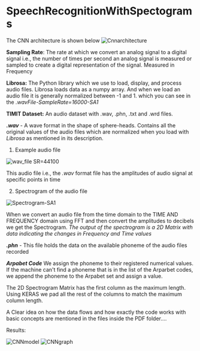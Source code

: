 # SpeechRecognitionWithSpectograms

The CNN architecture is shown below
![Cnnarchitecture](https://github.com/SivarajuRanga1002/SpeechRecognitionWithSpectograms/assets/65248651/4327cea5-fe37-4e77-9111-aca9615d2afe)


**Sampling Rate**:
The rate at which we convert an analog signal to a digital signal i.e., the number of times per second an analog signal is measured or sampled to create a digital representation of the signal. Measured in Frequency

**Librosa:**
The Python library which we use to load, display, and process audio files.
Librosa loads data as a numpy array. And when we load an audio file it is generally normalized between -1 and 1. which you can see in the _.wavFile-SampleRate=16000-SA1_


**TIMIT Dataset:**
An audio dataset with .wav, .phn, .txt and .wrd files.

**_.wav_** - A wave format in the shape of sphere-heads. 
Contains all the original values of the audio files which are normalized when you load with _Librosa_ as mentioned in its description.

1. Example audio file

![wav_file SR=44100](https://github.com/SivarajuRanga1002/SpeechRecognitionWithSpectograms/assets/65248651/81dafd60-b5db-466a-87b4-be7ecde72278)

This audio file i.e., the _.wav_ format file has the amplitudes of audio signal at specific points in time


2. Spectrogram of the audio file

![Spectrogram-SA1](https://github.com/SivarajuRanga1002/SpeechRecognitionWithSpectograms/assets/65248651/3a6c5100-d014-4aeb-b9b4-7b886d289bcd)

When we convert an audio file from the time domain to the TIME AND FREQUENCY domain using FFT and then convert the amplitudes to decibels we get the Spectrogram.
_The output of the spectrogram is a 2D Matrix with data indicating the changes in Frequency and Time values_

**_.phn_** - This file holds the data on the available phoneme of the audio files recorded 

**_Arpabet Code_**
We assign the phoneme to their registered numerical values. If the machine can't find a phoneme that is in the list of the Arparbet codes, we append the phoneme to the Arpabet set and assign a value.


The 2D Spectrogram Matrix has the first column as the maximum length. Using KERAS we pad all the rest of the columns to match the maximum column length.


A Clear idea on how the data flows and how exactly the code works with basic concepts are mentioned in the files inside the PDF folder....


Results:

![CNNmodel](https://github.com/SivarajuRanga1002/SpeechRecognitionWithSpectograms/assets/65248651/f7a54ca3-1bb0-4d98-bff7-7f87fc5dfece)
![CNNgraph](https://github.com/SivarajuRanga1002/SpeechRecognitionWithSpectograms/assets/65248651/e32288b4-8619-4e2d-95a3-46edb40a6dda)






